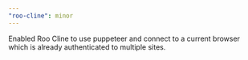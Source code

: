 ```yaml
---
"roo-cline": minor
---
```


Enabled Roo Cline to use puppeteer and connect to a current browser which is already authenticated to multiple sites.
